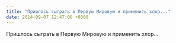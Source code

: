 ```yaml
---
title: "Пришлось сыграть в Первую Мировую и применить хлор..."
date: 2014-09-07 12:47:00 +0300
---
```


Пришлось сыграть в Первую Мировую и применить хлор...

